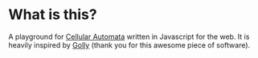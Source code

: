 What is this?
=============

A playground for [Cellular Automata](http://en.wikipedia.org/wiki/Cellular_automaton) written in Javascript for the web. It is heavily inspired by [Golly](http://golly.sourceforge.net/) (thank you for this awesome piece of software). 
